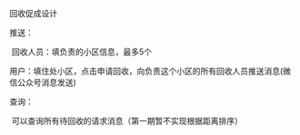 回收促成设计

推送：

​	回收人员：填负责的小区信息，最多5个

​	用户：填住处小区，点击申请回收，向负责这个小区的所有回收人员推送消息(微信公众号消息发送)

查询：

​	可以查询所有待回收的请求消息（第一期暂不实现根据距离排序）